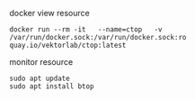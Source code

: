 
docker view resource
```
docker run --rm -it   --name=ctop   -v /var/run/docker.sock:/var/run/docker.sock:ro   quay.io/vektorlab/ctop:latest
```

monitor resource
```
sudo apt update
sudo apt install btop
```